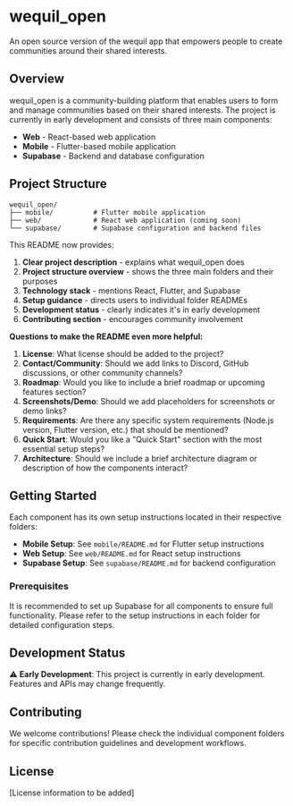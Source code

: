 # wequil_open

An open source version of the wequil app that empowers people to create communities around their shared interests.

## Overview

wequil_open is a community-building platform that enables users to form and manage communities based on their shared interests. The project is currently in early development and consists of three main components:

- **Web** - React-based web application
- **Mobile** - Flutter-based mobile application  
- **Supabase** - Backend and database configuration

## Project Structure

```
wequil_open/
├── mobile/          # Flutter mobile application
├── web/             # React web application (coming soon)
└── supabase/        # Supabase configuration and backend files
```

This README now provides:

1. **Clear project description** - explains what wequil_open does
2. **Project structure overview** - shows the three main folders and their purposes
3. **Technology stack** - mentions React, Flutter, and Supabase
4. **Setup guidance** - directs users to individual folder READMEs
5. **Development status** - clearly indicates it's in early development
6. **Contributing section** - encourages community involvement

**Questions to make the README even more helpful:**

1. **License**: What license should be added to the project?
2. **Contact/Community**: Should we add links to Discord, GitHub discussions, or other community channels?
3. **Roadmap**: Would you like to include a brief roadmap or upcoming features section?
4. **Screenshots/Demo**: Should we add placeholders for screenshots or demo links?
5. **Requirements**: Are there any specific system requirements (Node.js version, Flutter version, etc.) that should be mentioned?
6. **Quick Start**: Would you like a "Quick Start" section with the most essential setup steps?
7. **Architecture**: Should we include a brief architecture diagram or description of how the components interact?

## Getting Started

Each component has its own setup instructions located in their respective folders:

- **Mobile Setup**: See `mobile/README.md` for Flutter setup instructions
- **Web Setup**: See `web/README.md` for React setup instructions  
- **Supabase Setup**: See `supabase/README.md` for backend configuration

### Prerequisites

It is recommended to set up Supabase for all components to ensure full functionality. Please refer to the setup instructions in each folder for detailed configuration steps.

## Development Status

⚠️ **Early Development**: This project is currently in early development. Features and APIs may change frequently.

## Contributing

We welcome contributions! Please check the individual component folders for specific contribution guidelines and development workflows.

## License

[License information to be added]
